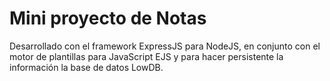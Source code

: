 # Mini proyecto de Notas

Desarrollado con el framework ExpressJS para NodeJS, en conjunto con el motor de plantillas para JavaScript EJS y para hacer persistente la información la base de datos LowDB.
